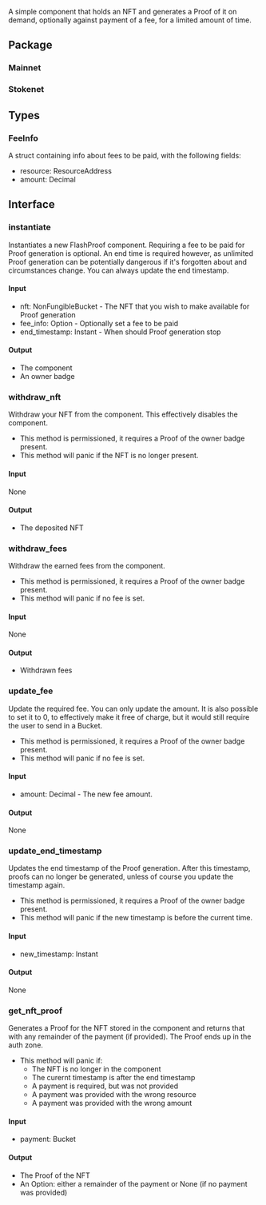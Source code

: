 A simple component that holds an NFT and generates a Proof of it on demand, optionally against payment of a fee, for a limited amount of time.

## Package
### Mainnet

### Stokenet

## Types
### FeeInfo
A struct containing info about fees to be paid, with the following fields:
* resource: ResourceAddress
* amount: Decimal

## Interface
### instantiate
Instantiates a new FlashProof component. Requiring a fee to be paid for Proof generation is optional. An end time is required however, as unlimited Proof generation can be potentially dangerous if it's forgotten about and circumstances change. You can always update the end timestamp.
#### Input
* nft: NonFungibleBucket - The NFT that you wish to make available for Proof generation
* fee_info: Option<FeeInfo> - Optionally set a fee to be paid
* end_timestamp: Instant - When should Proof generation stop

#### Output
* The component
* An owner badge

### withdraw_nft
Withdraw your NFT from the component. This effectively disables the component.

* This method is permissioned, it requires a Proof of the owner badge present.
* This method will panic if the NFT is no longer present.
#### Input
None

#### Output
* The deposited NFT

### withdraw_fees
Withdraw the earned fees from the component.

* This method is permissioned, it requires a Proof of the owner badge present.
* This method will panic if no fee is set.
#### Input
None

#### Output
* Withdrawn fees

### update_fee
Update the required fee. You can only update the amount. It is also possible to set it to 0, to effectively make it free of charge, but it would still require the user to send in a Bucket.

* This method is permissioned, it requires a Proof of the owner badge present.
* This method will panic if no fee is set.
#### Input
* amount: Decimal - The new fee amount.

#### Output
None

### update_end_timestamp
Updates the end timestamp of the Proof generation. After this timestamp, proofs can no longer be generated, unless of course you update the timestamp again.

* This method is permissioned, it requires a Proof of the owner badge present.
* This method will panic if the new timestamp is before the current time.
#### Input
* new_timestamp: Instant

#### Output
None

### get_nft_proof
Generates a Proof for the NFT stored in the component and returns that with any remainder of the payment (if provided). The Proof ends up in the auth zone.

* This method will panic if:
    * The NFT is no longer in the component
    * The curernt timestamp is after the end timestamp
    * A payment is required, but was not provided
    * A payment was provided with the wrong resource
    * A payment was provided with the wrong amount
#### Input
* payment: Bucket

#### Output
* The Proof of the NFT
* An Option: either a remainder of the payment or None (if no payment was provided)